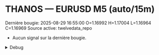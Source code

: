 # THANOS — EURUSD M5 (auto/15m)
Dernière bougie: 2025-08-29 16:55:00  O=1.16992  H=1.17004  L=1.16964  C=1.16969
Source active: twelvedata_repo

- Aucun signal sur la dernière bougie.

<details><summary>Debug</summary>

- TD_API_KEY manquant.

</details>